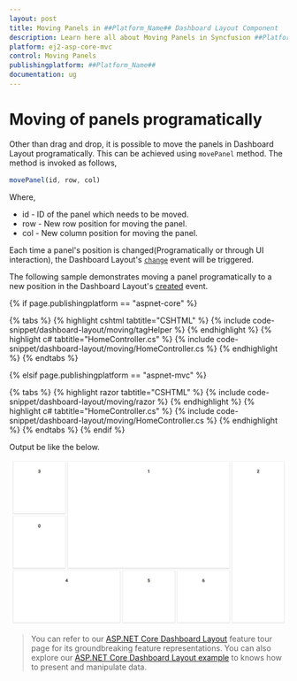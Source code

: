 ```yaml
---
layout: post
title: Moving Panels in ##Platform_Name## Dashboard Layout Component
description: Learn here all about Moving Panels in Syncfusion ##Platform_Name## Dashboard Layout component of Syncfusion Essential JS 2 and more.
platform: ej2-asp-core-mvc
control: Moving Panels
publishingplatform: ##Platform_Name##
documentation: ug
---
```



# Moving of panels programatically

Other than drag and drop, it is possible to move the panels in Dashboard Layout programatically. This can be achieved using `movePanel` method. The method is invoked as follows,

```js
movePanel(id, row, col)

```

Where,
* id - ID of the panel which needs to be moved.
* row - New row position for moving the panel.
* col - New column position for moving the panel.

Each time a panel's position is changed(Programatically or through UI interaction), the Dashboard Layout's [`change`](https://help.syncfusion.com/cr/cref_files/aspnetcore-js2/Syncfusion.EJ2~Syncfusion.EJ2.Layouts.DashboardLayout~Change.html) event will be triggered.

The following sample demonstrates moving a panel programatically to a new position in the Dashboard Layout's [created](https://help.syncfusion.com/cr/cref_files/aspnetcore-js2/Syncfusion.EJ2~Syncfusion.EJ2.Layouts.DashboardLayout~Created.html) event.

{% if page.publishingplatform == "aspnet-core" %}

{% tabs %}
{% highlight cshtml tabtitle="CSHTML" %}
{% include code-snippet/dashboard-layout/moving/tagHelper %}
{% endhighlight %}
{% highlight c# tabtitle="HomeController.cs" %}
{% include code-snippet/dashboard-layout/moving/HomeController.cs %}
{% endhighlight %}
{% endtabs %}

{% elsif page.publishingplatform == "aspnet-mvc" %}

{% tabs %}
{% highlight razor tabtitle="CSHTML" %}
{% include code-snippet/dashboard-layout/moving/razor %}
{% endhighlight %}
{% highlight c# tabtitle="HomeController.cs" %}
{% include code-snippet/dashboard-layout/moving/HomeController.cs %}
{% endhighlight %}
{% endtabs %}
{% endif %}



Output be like the below.

![Moving of panels](./../images/moving.PNG)

> You can refer to our [ASP.NET Core Dashboard Layout](https://www.syncfusion.com/aspnet-core-ui-controls/dashboard-layout) feature tour page for its groundbreaking feature representations. You can also explore our [ASP.NET Core Dashboard Layout example](https://ej2.syncfusion.com/aspnetcore/DashboardLayout/DefaultFunctionalities#/material) to knows how to present and manipulate data.